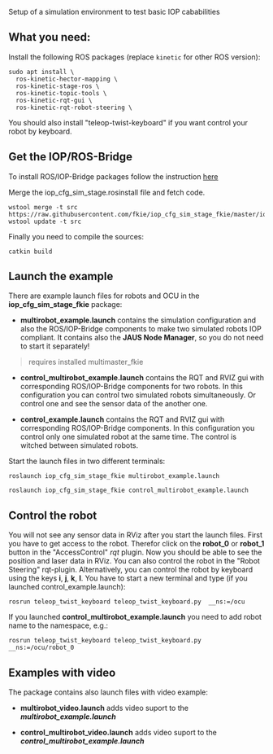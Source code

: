 Setup of a simulation environment to test basic IOP cababilities

## What you need:

Install the following ROS packages (replace `kinetic` for other ROS version):

```
sudo apt install \
  ros-kinetic-hector-mapping \
  ros-kinetic-stage-ros \
  ros-kinetic-topic-tools \
  ros-kinetic-rqt-gui \
  ros-kinetic-rqt-robot-steering \
```

You should also install "teleop-twist-keyboard" if you want control your robot by keyboard.

## Get the IOP/ROS-Bridge

To install ROS/IOP-Bridge packages follow the instruction [here](https://github.com/fkie/iop_core/blob/master/README.md)

Merge the iop_cfg_sim_stage.rosinstall file and fetch code.
```
wstool merge -t src https://raw.githubusercontent.com/fkie/iop_cfg_sim_stage_fkie/master/iop_cfg_sim_stage.rosinstall
wstool update -t src
```

Finally you need to compile the sources:
```
catkin build
```

## Launch the example

There are example launch files for robots and OCU in the **iop_cfg_sim_stage_fkie** package:

- **multirobot_example.launch**
contains the simulation configuration and also the ROS/IOP-Bridge components to make two simulated robots IOP compliant. It contains also the **JAUS Node Manager**, so you do not need to start it separately!
>requires installed multimaster_fkie

- **control_multirobot_example.launch**
contains the RQT and RVIZ gui with corresponding ROS/IOP-Bridge components for two robots. In this configuration you can control two simulated robots simultaneously. Or control one and see the sensor data of the another one.

- **control_example.launch**
contains the RQT and RVIZ gui with corresponding ROS/IOP-Bridge components. In this configuration you control only one simulated robot at the same time. The control is witched between simulated robots.

Start the launch files in two different terminals:

```
roslaunch iop_cfg_sim_stage_fkie multirobot_example.launch

roslaunch iop_cfg_sim_stage_fkie control_multirobot_example.launch
```

## Control the robot

You will not see any sensor data in RViz after you start the launch files. First you have to get access to the robot. Therefor click on the **robot_0** or **robot_1** button in the "AccessControl" _rqt_ plugin. Now you should be able to see the position and laser data in RViz. You can also control the robot in the "Robot Steering" rqt-plugin.
Alternatively, you can control the robot by keyboard using the keys **i**, **j**, **k**, **l**. You have to start a new terminal and type (if you launched control_example.launch):
```
rosrun teleop_twist_keyboard teleop_twist_keyboard.py  __ns:=/ocu
```
If you launched **control_multirobot_example.launch** you need to add robot name to the namespace, e.g.:
```
rosrun teleop_twist_keyboard teleop_twist_keyboard.py  __ns:=/ocu/robot_0
```


## Examples with video

The package contains also launch files with video example:

- **multirobot_video.launch**
adds video suport to the ***multirobot_example.launch***

- **control_multirobot_video.launch**
adds video suport to the ***control_multirobot_example.launch***
